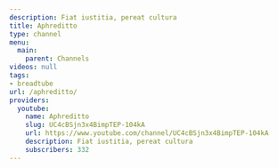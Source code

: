 ```yaml
---
description: Fiat iustitia, pereat cultura
title: Aphreditto
type: channel
menu:
  main:
    parent: Channels
videos: null
tags:
- breadtube
url: /aphreditto/
providers:
  youtube:
    name: Aphreditto
    slug: UC4cBSjn3x4BimpTEP-104kA
    url: https://www.youtube.com/channel/UC4cBSjn3x4BimpTEP-104kA
    description: Fiat iustitia, pereat cultura
    subscribers: 332
---
```

